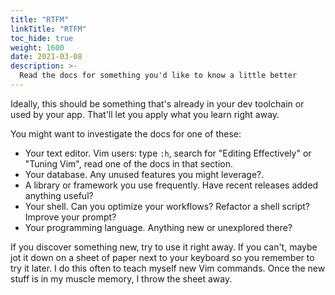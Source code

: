 ```yaml
---
title: "RTFM"
linkTitle: "RTFM"
toc_hide: true
weight: 1600
date: 2021-03-08
description: >-
  Read the docs for something you'd like to know a little better
---
```


Ideally, this should be something that's already in your dev toolchain or used
by your app. That'll let you apply what you learn right away.

You might want to investigate the docs for one of these:

- Your text editor. Vim users: type `:h`, search for "Editing Effectively" or
  "Tuning Vim", read one of the docs in that section.
- Your database. Any unused features you might leverage?.
- A library or framework you use frequently. Have recent releases added
  anything useful?
- Your shell. Can you optimize your workflows? Refactor a shell script? Improve
  your prompt?
- Your programming language. Anything new or unexplored there?

If you discover something new, try to use it right away. If you can't, maybe
jot it down on a sheet of paper next to your keyboard so you remember to try it
later. I do this often to teach myself new Vim commands. Once the new stuff is
in my muscle memory, I throw the sheet away.
